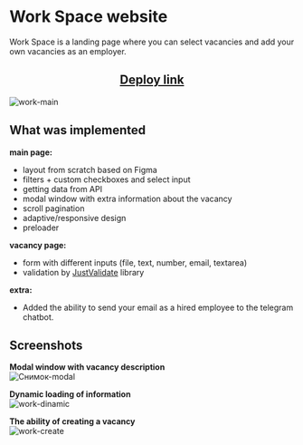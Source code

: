 # Work Space website

Work Space is a landing page where you can select vacancies and add your own vacancies as an employer.

<h2 align="center"><a href="https://pesukarhutg.github.io/layout-work-space/" target="_blank">Deploy link</a></h2>

![work-main](https://github.com/PesukarhuTG/layout-work-space/assets/39487464/52d56748-8337-4a21-a43b-046e6653ba98)


## What was implemented
**main page:**
- layout from scratch based on Figma
- filters + custom checkboxes and select input
- getting data from API
- modal window with extra information about the vacancy
- scroll pagination
- adaptive/responsive design
- preloader

**vacancy page:**
- form with different inputs (file, text, number, email, textarea)
- validation by [JustValidate](https://just-validate.dev/) library

**extra:**
- Added the ability to send your email as a hired employee to the telegram chatbot.

## Screenshots
**Modal window with vacancy description** <br/>
![Снимок-modal](https://github.com/PesukarhuTG/layout-work-space/assets/39487464/b83e6d49-5c00-4a20-99ca-a9b686995738)

**Dynamic loading of information** <br/>
![work-dinamic](https://github.com/PesukarhuTG/layout-work-space/assets/39487464/32546292-011a-4ca7-b444-70d647254786)

**The ability of creating a vacancy** <br/>
![work-create](https://github.com/PesukarhuTG/layout-work-space/assets/39487464/475f4d94-fe4c-446f-bfee-94a1ad9c9d0b)






